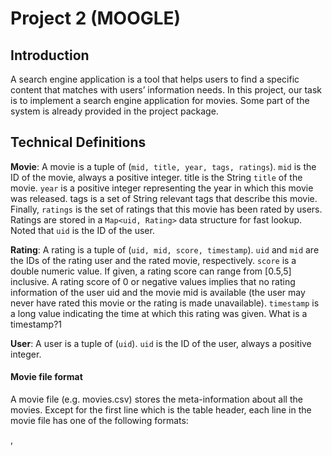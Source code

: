 # Project 2 (MOOGLE)

## Introduction

A search engine application is a tool that helps users to find a specific content that matches
with users’ information needs. In this project, our task is to implement a search engine
application for movies. Some part of the system is already provided in the project
package. 

## Technical Definitions

**Movie**: A movie is a tuple of (`mid, title, year, tags, ratings`). `mid` is the ID of the
movie, always a positive integer. title is the String `title` of the movie. `year` is a positive
integer representing the year in which this movie was released. tags is a set of String relevant
tags that describe this movie. Finally, `ratings` is the set of ratings that this movie has been
rated by users. Ratings are stored in a `Map<uid, Rating>` data structure for fast lookup.
Noted that `uid` is the ID of the user.

**Rating**: A rating is a tuple of (`uid, mid, score, timestamp`). `uid` and `mid` are the IDs of
the rating user and the rated movie, respectively. `score` is a double numeric value. If given, a
rating score can range from [0.5,5] inclusive. A rating score of 0 or negative values implies that
no rating information of the user uid and the movie mid is available (the user may never have
rated this movie or the rating is made unavailable). `timestamp` is a long value indicating the
time at which this rating was given. What is a timestamp?1

**User**: A user is a tuple of (`uid`). `uid` is the ID of the user, always a positive integer.

#### Movie file format

A movie file (e.g. movies.csv) stores the meta-information about all the movies. Except for the
first line which is the table header, each line in the movie file has one of the following formats:

<mid>,<title> (<year>),<tag_1>|<tag_2>|<tag_3>|...|<tag_n>
//title does not contain ‘,’

<mid>,"<title> (<year>)",<tag_1>|<tag_2>|<tag_3>|...|<tag_n>
//title contains ‘,’
  
 #### Rating file format
 
 A rating file (e.g., ratings.csv) lists individual ratings. Rating generated by the users of the same movie can be grouped together, and stored in a Map structure of the same Movie object.
Except for the first line which contains the table headers, each line in the user file has the
following format:

<uid>,<mid>,<rating>,<timestamp>
